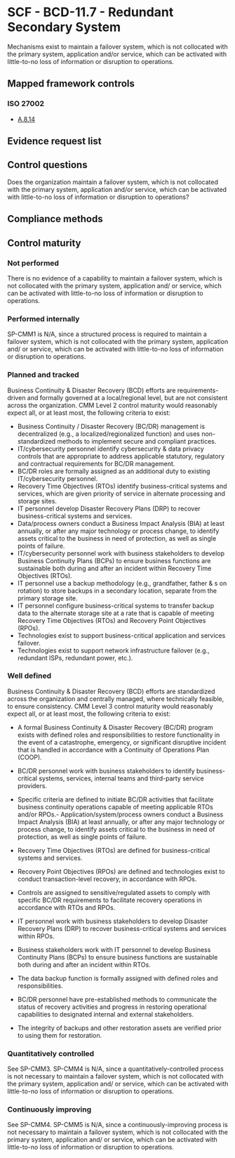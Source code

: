 # SCF - BCD-11.7 - Redundant Secondary System
Mechanisms exist to maintain a failover system, which is not collocated with the primary system, application and/or service, which can be activated with little-to-no loss of information or disruption to operations.
## Mapped framework controls
### ISO 27002
- [A.8.14](../iso27002/a-8.md#a814)

## Evidence request list


## Control questions
Does the organization maintain a failover system, which is not collocated with the primary system, application and/or service, which can be activated with little-to-no loss of information or disruption to operations?

## Compliance methods


## Control maturity
### Not performed
There is no evidence of a capability to maintain a failover system, which is not collocated with the primary system, application and/ or service, which can be activated with little-to-no loss of information or disruption to operations.

### Performed internally
SP-CMM1 is N/A, since a structured process is required to maintain a failover system, which is not collocated with the primary system, application and/ or service, which can be activated with little-to-no loss of information or disruption to operations.

### Planned and tracked
Business Continuity & Disaster Recovery (BCD) efforts are requirements-driven and formally governed at a local/regional level, but are not consistent across the organization. CMM Level 2 control maturity would reasonably expect all, or at least most, the following criteria to exist:
- Business Continuity / Disaster Recovery (BC/DR) management is decentralized (e.g., a localized/regionalized function) and uses non-standardized methods to implement secure and compliant practices.
- IT/cybersecurity personnel identify cybersecurity & data privacy controls that are appropriate to address applicable statutory, regulatory and contractual requirements for BC/DR management.
- BC/DR roles are formally assigned as an additional duty to existing IT/cybersecurity personnel.
- Recovery Time Objectives (RTOs) identify business-critical systems and services, which are given priority of service in alternate processing and storage sites.
- IT personnel develop Disaster Recovery Plans (DRP) to recover business-critical systems and services.
- Data/process owners conduct a Business Impact Analysis (BIA) at least annually, or after any major technology or process change, to identify assets critical to the business in need of protection, as well as single points of failure.
- IT/cybersecurity personnel work with business stakeholders to develop Business Continuity Plans (BCPs) to ensure business functions are sustainable both during and after an incident within Recovery Time Objectives (RTOs).
- IT personnel use a backup methodology (e.g., grandfather, father & s on rotation) to store backups in a secondary location, separate from the primary storage site.
- IT personnel configure business-critical systems to transfer backup data to the alternate storage site at a rate that is capable of meeting Recovery Time Objectives (RTOs) and Recovery Point Objectives (RPOs).
- Technologies exist to support business-critical application and services failover.
- Technologies exist to support network infrastructure failover (e.g., redundant ISPs, redundant power, etc.).

### Well defined
Business Continuity & Disaster Recovery (BCD) efforts are standardized across the organization and centrally managed, where technically feasible, to ensure consistency. CMM Level 3 control maturity would reasonably expect all, or at least most, the following criteria to exist:
- A formal Business Continuity & Disaster Recovery (BC/DR) program exists with defined roles and responsibilities to restore functionality in the event of a catastrophe, emergency, or significant disruptive incident that is handled in accordance with a Continuity of Operations Plan (COOP).
- BC/DR personnel work with business stakeholders to identify business-critical systems, services, internal teams and third-party service providers.
- Specific criteria are defined to initiate BC/DR activities that facilitate business continuity operations capable of meeting applicable RTOs and/or RPOs.- Application/system/process owners conduct a Business Impact Analysis (BIA) at least annually, or after any major technology or process change, to identify assets critical to the business in need of protection, as well as single points of failure.
- Recovery Time Objectives (RTOs) are defined for business-critical systems and services.
- Recovery Point Objectives (RPOs) are defined and technologies exist to conduct transaction-level recovery, in accordance with RPOs.

- Controls are assigned to sensitive/regulated assets to comply with specific BC/DR requirements to facilitate recovery operations in accordance with RTOs and RPOs.
- IT personnel work with business stakeholders to develop Disaster Recovery Plans (DRP) to recover business-critical systems and services within RPOs.
- Business stakeholders work with IT personnel to develop Business Continuity Plans (BCPs) to ensure business functions are sustainable both during and after an incident within RTOs.
- The data backup function is formally assigned with defined roles and responsibilities.
- BC/DR personnel have pre-established methods to communicate the status of recovery activities and progress in restoring operational capabilities to designated internal and external stakeholders.
- The integrity of backups and other restoration assets are verified prior to using them for restoration.

### Quantitatively controlled
See SP-CMM3. SP-CMM4 is N/A, since a quantitatively-controlled process is not necessary to maintain a failover system, which is not collocated with the primary system, application and/ or service, which can be activated with little-to-no loss of information or disruption to operations.

### Continuously improving
See SP-CMM4. SP-CMM5 is N/A, since a continuously-improving process is not necessary to maintain a failover system, which is not collocated with the primary system, application and/ or service, which can be activated with little-to-no loss of information or disruption to operations.
